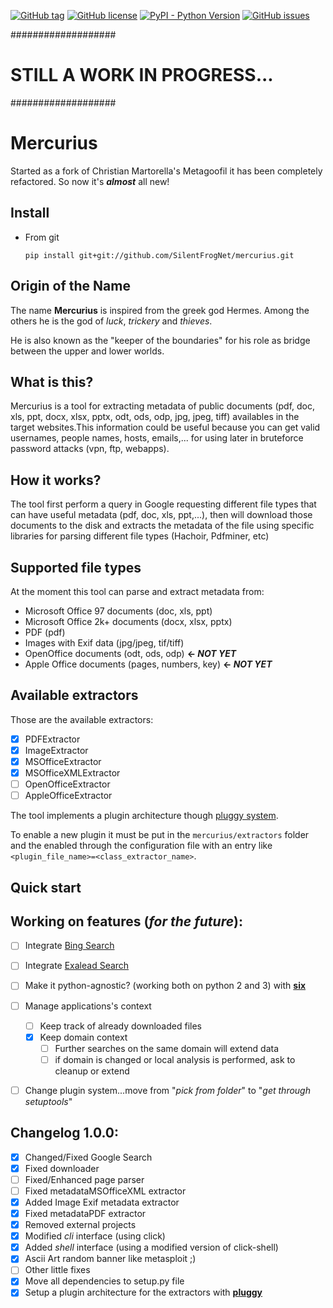 [![GitHub tag](https://img.shields.io/github/tag/SilentFrogNet/mercurius.svg?label=version)](https://github.com/SilentFrogNet/mercurius/releases)
[![GitHub license](https://img.shields.io/github/license/SilentFrogNet/mercurius.svg)](https://github.com/SilentFrogNet/mercurius/blob/master/LICENSE)
[![PyPI - Python Version](https://img.shields.io/pypi/pyversions/Django.svg)](https://github.com/SilentFrogNet/mercurius)
[![GitHub issues](https://img.shields.io/github/issues/SilentFrogNet/mercurius.svg?colorB=yellow)](https://github.com/SilentFrogNet/mercurius/issues)


###################
# STILL A WORK IN PROGRESS... 
###################

# Mercurius

Started as a fork of Christian Martorella's Metagoofil it has been completely refactored. 
So now it's **_almost_** all new!


## Install

  * From git

    `pip install git+git://github.com/SilentFrogNet/mercurius.git`


## Origin of the Name

The name **Mercurius** is inspired from the greek god Hermes. Among the others he is the god of _luck_, _trickery_ and _thieves_.

He is also known as the "keeper of the boundaries" for his role as bridge between the upper and lower worlds. 


## What is this?

Mercurius is a tool for extracting metadata of public documents 
(pdf, doc, xls, ppt, docx, xlsx, pptx, odt, ods, odp, jpg, jpeg, tiff) 
availables in the target websites.This information could be useful because you can 
get valid usernames, people names, hosts, emails,... for using later in bruteforce password 
attacks (vpn, ftp, webapps).


## How it works?

The tool first perform a query in Google requesting different file types that can have 
useful metadata (pdf, doc, xls, ppt,...), then will download those documents to the disk and 
extracts the metadata of the file using specific libraries for parsing different file types (Hachoir, Pdfminer, etc)


## Supported file types

At the moment this tool can parse and extract metadata from:
  * Microsoft Office 97 documents (doc, xls, ppt)
  * Microsoft Office 2k+ documents (docx, xlsx, pptx)
  * PDF (pdf)
  * Images with Exif data (jpg/jpeg, tif/tiff)
  * OpenOffice documents (odt, ods, odp)  **<- _NOT YET_**
  * Apple Office documents (pages, numbers, key)  **<- _NOT YET_**


## Available extractors

Those are the available extractors:
  * [x] PDFExtractor
  * [x] ImageExtractor
  * [x] MSOfficeExtractor
  * [x] MSOfficeXMLExtractor
  * [ ] OpenOfficeExtractor
  * [ ] AppleOfficeExtractor
  
The tool implements a plugin architecture though [pluggy system](https://pluggy.readthedocs.io/en/latest/).

To enable a new plugin it must be put in the `mercurius/extractors` folder and the enabled through the configuration file with an entry like `<plugin_file_name>=<class_extractor_name>`.
  
  
## Quick start
  

## Working on features (_for the future_):

  * [ ] Integrate [Bing Search](https://docs.microsoft.com/it-it/azure/cognitive-services/bing-web-search/quickstarts/python)
  * [ ] Integrate [Exalead Search](https://www.exalead.com/search/)
  * [ ] Make it python-agnostic? (working both on python 2 and 3) with [**six**](https://github.com/benjaminp/six)
  * [ ] Manage applications's context
    * [ ] Keep track of already downloaded files
    * [x] Keep domain context
      * [ ] Further searches on the same domain will extend data
      * [ ] if domain is changed or local analysis is performed, ask to cleanup or extend
  * [ ] Change plugin system...move from "_pick from folder_" to "_get through setuptools_"


## Changelog 1.0.0:

  * [x] Changed/Fixed Google Search
  * [x] Fixed downloader
  * [ ] Fixed/Enhanced page parser 
  * [ ] Fixed metadataMSOfficeXML extractor
  * [x] Added Image Exif metadata extractor
  * [x] Fixed metadataPDF extractor
  * [x] Removed external projects
  * [x] Modified _cli_ interface (using click)
  * [x] Added _shell_ interface (using a modified version of click-shell) 
  * [x] Ascii Art random banner like metasploit ;)
  * [ ] Other little fixes
  * [x] Move all dependencies to setup.py file
  * [x] Setup a plugin architecture for the extractors with [**pluggy**](https://github.com/pytest-dev/pluggy)
